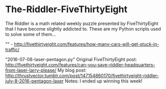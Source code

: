# The-Riddler-FiveThirtyEight

The Riddler is a math related weekly puzzle presented by FiveThirtyEight that I have become slightly addicted to. These are my Python scripts used to solve some of them...


"" - http://fivethirtyeight.com/features/how-many-cars-will-get-stuck-in-traffic/

"2016-07-08-laser-pentagon.py"
  Original FiveThirtyEight post: http://fivethirtyeight.com/features/can-you-save-riddler-headquarters-from-laser-larry-please/ 
  My blog post: http://thrustvector.tumblr.com/post/147154860170/fivethirtyeight-riddler-july-8-2016-pentagon-laser
  Notes: I ended up winning this week!
